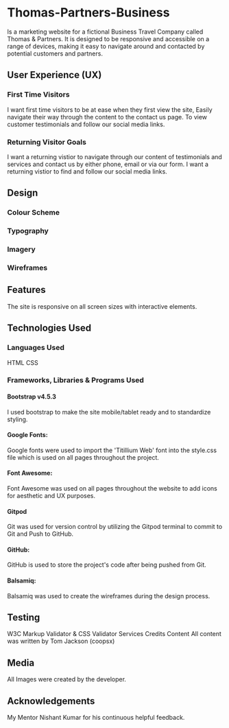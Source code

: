 # Thomas-Partners-Business
Is a marketing website for a fictional Business Travel Company called Thomas & Partners. It is designed to be responsive and accessible on a range of devices, making it easy to navigate around and contacted by potential customers and partners.

## User Experience (UX)
### First Time Visitors
I want first time visitors to be at ease when they first view the site,
Easily navigate their way through the content to the contact us page.
To view customer testimonials and follow our social media links.
### Returning Visitor Goals
I want a returning vistior to navigate through our content of testimonials and services and contact us by either phone, email or via our form.
I want a returning vistior to find and follow our social media links.
## Design
### Colour Scheme
### Typography
### Imagery
### Wireframes
## Features
The site is responsive on all screen sizes with interactive elements.

## Technologies Used
### Languages Used
HTML
CSS
### Frameworks, Libraries & Programs Used
#### Bootstrap v4.5.3
I used bootstrap to make the site mobile/tablet ready and to standardize styling.

#### Google Fonts:
Google fonts were used to import the 'Titillium Web' font into the style.css file which is used on all pages throughout the project.

#### Font Awesome:
Font Awesome was used on all pages throughout the website to add icons for aesthetic and UX purposes.

#### Gitpod
Git was used for version control by utilizing the Gitpod terminal to commit to Git and Push to GitHub.

#### GitHub:
GitHub is used to store the project's code after being pushed from Git.

#### Balsamiq:
Balsamiq was used to create the wireframes during the design process.

## Testing
W3C Markup Validator & CSS Validator Services
Credits
Content
All content was written by Tom Jackson (coopsx)

## Media
All Images were created by the developer.

## Acknowledgements
My Mentor Nishant Kumar for his continuous helpful feedback.